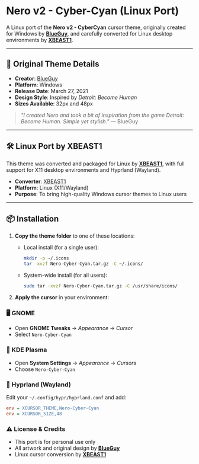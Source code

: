 # Nero v2 - Cyber-Cyan (Linux Port)

A Linux port of the **Nero v2 - CyberCyan** cursor theme, originally created for Windows by [**BIueGuy**](https://www.deviantart.com/biueguy), and carefully converted for Linux desktop environments by [**XBEAST1**](https://github.com/XBEAST1).

---

## 🎨 Original Theme Details

- **Creator**: [BIueGuy](https://www.deviantart.com/biueguy)
- **Platform**: Windows
- **Release Date**: March 27, 2021
- **Design Style**: Inspired by *Detroit: Become Human*
- **Sizes Available**: 32px and 48px

> *"I created Nero and took a bit of inspiration from the game Detroit: Become Human. Simple yet stylish."* — BIueGuy

---

## 🛠️ Linux Port by XBEAST1

This theme was converted and packaged for Linux by [**XBEAST1**](https://github.com/XBEAST1), with full support for X11 desktop environments and Hyprland (Wayland).

- **Converter**: [XBEAST1](https://github.com/XBEAST1)
- **Platform**: Linux (X11/Wayland)
- **Purpose**: To bring high-quality Windows cursor themes to Linux users

---

## 📦 Installation

1. **Copy the theme folder** to one of these locations:

   - Local install (for a single user):
     ```bash
     mkdir -p ~/.icons
     tar -xvzf Nero-Cyber-Cyan.tar.gz -C ~/.icons/
     ```

   - System-wide install (for all users):
     ```bash
     sudo tar -xvzf Nero-Cyber-Cyan.tar.gz -C /usr/share/icons/
     ```

2. **Apply the cursor** in your environment:

### 🖥️ GNOME

- Open **GNOME Tweaks** → *Appearance* → *Cursor*
- Select `Nero-Cyber-Cyan`

### 🧩 KDE Plasma

- Open **System Settings** → *Appearance* → *Cursors*
- Choose `Nero-Cyber-Cyan`

### 💠 Hyprland (Wayland)

Edit your `~/.config/hypr/hyprland.conf` and add:

```ini
env = XCURSOR_THEME,Nero-Cyber-Cyan
env = XCURSOR_SIZE,48
```

### ⚠️ License & Credits

- This port is for personal use only
- All artwork and original design by [**BIueGuy**](https://www.deviantart.com/biueguy)
- Linux cursor conversion by [**XBEAST1**](https://github.com/XBEAST1)